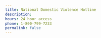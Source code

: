 ```yaml
---
title: National Domestic Violence Hotline
description:
hours: 24 hour access
phone: 1-800-799-7233
permalink: false
---
```

